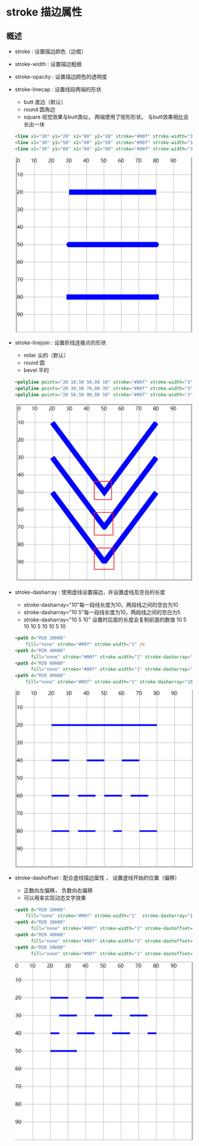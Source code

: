 # stroke 描边属性

## 概述

+ stroke : 设置描边颜色（边框）

+ stroke-width : 设置描边粗细

+ stroke-opacity : 设置描边颜色的透明度

+ stroke-linecap : 设置线段两端的形状

  + butt 直边（默认）
  + round 圆角边
  + square 视觉效果与butt类似， 两端使用了矩形形状。 与butt效果相比会长出一块

  ```html
  <line x1="30" y1="20" x2="80" y2="20" stroke="#00f" stroke-width="3" stroke-linecap="butt"/>
  <line x1="30" y1="50" x2="80" y2="50" stroke="#00f" stroke-width="3" stroke-linecap="round"/>
  <line x1="30" y1="80" x2="80" y2="80" stroke="#00f" stroke-width="3" stroke-linecap="square" />
  ```

  ![alt text](images/描边属性.png)

+ stroke-linejoin : 设置折线连接点的形状

  + miter 尖的（默认）
  + round 圆
  + bevel 平的

  ```html
  <polyline points="20 10,50 50,80 10" stroke="#00f" stroke-width="3" fill="none" stroke-linejoin="miter" />
  <polyline points="20 30,50 70,80 30" stroke="#00f" stroke-width="3" fill="none" stroke-linejoin="round"/>
  <polyline points="20 50,50 90,80 50" stroke="#00f" stroke-width="3" fill="none" stroke-linejoin="bevel" />
  ```

  ![alt text](images/折线连接点的形状.png)

+ stroke-dasharray : 使用虚线设置描边，并设置虚线及空白的长度

  + stroke-dasharray="10"每一段线长度为10，两段线之间的空白为10
  + stroke-dasharray="10 5"每一段线长度为10，两段线之间的空白为5
  + stroke-dasharray="10 5 10" 设置时后面的长度会复制前面的数值 10 5 10 10 5 10 10 5 10

  ```html
  <path d="M20 20H80"
      fill="none" stroke="#00f" stroke-width="1" />
  <path d="M20 40H80"
        fill="none" stroke="#00f" stroke-width="1" stroke-dasharray="10" />
  <path d="M20 60H80"
        fill="none" stroke="#00f" stroke-width="1" stroke-dasharray="10 5" />
  <path d="M20 80H80"
      fill="none" stroke="#00f" stroke-width="1" stroke-dasharray="10 5 10" />
  ```

  ![alt text](images/设置虚线及空白的长度.png)

+ stroke-dashoffset : 配合虚线描边属性 ， 设置虚线开始的位置（偏移）

  + 正数向左偏移， 负数向右偏移
  + 可以用来实现动态文字效果

  ```html
  <path d="M20 20H80"
      fill="none" stroke="#00f" stroke-width="1"  stroke-dasharray="10" />
  <path d="M20 30H80"
        fill="none" stroke="#00f" stroke-width="1" stroke-dashoffset="-5" stroke-dasharray="10" />
  <path d="M20 40H80"
        fill="none" stroke="#00f" stroke-width="1" stroke-dashoffset="5" stroke-dasharray="10" />
  <path d="M20 50H80"
        fill="none" stroke="#00f" stroke-width="1" stroke-dashoffset="45" stroke-dasharray="60" />
  ```

  ![alt text](images/设置虚线开始的位置（偏移）.png)
